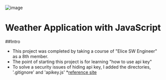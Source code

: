![image](https://github.com/ElvaCJ/eliceSW8-js-weather-app/assets/95401144/0f893aa9-7dbe-4945-8d90-191cbe8b8ffa)
# Weather Application with JavaScript


##Intro
* This project was completed by taking a course of "Elice SW Engineer" as a 8th member. 
* The point of starting this project is for learning "how to use api key"
* To solve a security issues of hiding api key, I added the directories, '.gitignore' and 'apikey.js'
  *[reference site](https://zenn.dev/lesserpanda/articles/2baa2f6eed690b)
